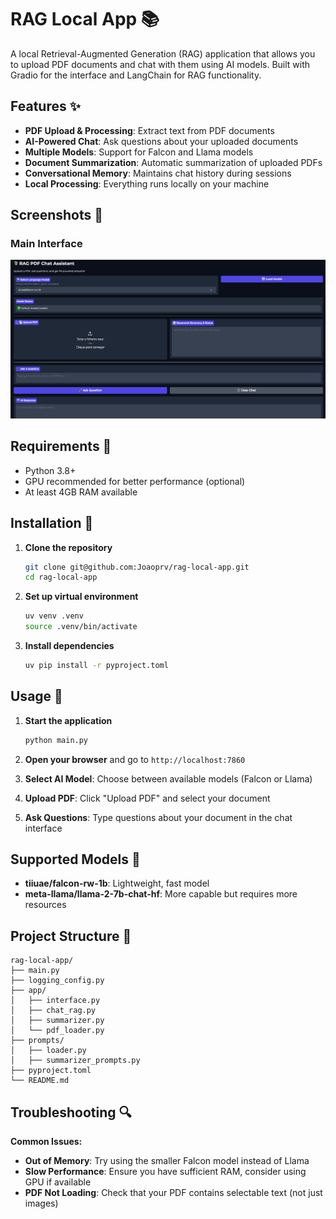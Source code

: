 # RAG Local App 📚

A local Retrieval-Augmented Generation (RAG) application that allows you to upload PDF documents and chat with them using AI models. Built with Gradio for the interface and LangChain for RAG functionality.

## Features ✨

- **PDF Upload & Processing**: Extract text from PDF documents
- **AI-Powered Chat**: Ask questions about your uploaded documents
- **Multiple Models**: Support for Falcon and Llama models
- **Document Summarization**: Automatic summarization of uploaded PDFs
- **Conversational Memory**: Maintains chat history during sessions
- **Local Processing**: Everything runs locally on your machine

## Screenshots 📸
### Main Interface
![Main Interface](data/interface.png)

## Requirements 🔧

- Python 3.8+
- GPU recommended for better performance (optional)
- At least 4GB RAM available

## Installation 🚀

1. **Clone the repository**
   ```bash
   git clone git@github.com:Joaoprv/rag-local-app.git
   cd rag-local-app
   ```

2. **Set up virtual environment**
   ```bash
   uv venv .venv
   source .venv/bin/activate
   ```

3. **Install dependencies**
   ```bash
   uv pip install -r pyproject.toml
   ```

## Usage 🎯

1. **Start the application**
   ```bash
   python main.py
   ```

2. **Open your browser** and go to `http://localhost:7860`

3. **Select AI Model**: Choose between available models (Falcon or Llama)

4. **Upload PDF**: Click "Upload PDF" and select your document

5. **Ask Questions**: Type questions about your document in the chat interface

## Supported Models 🤖

- **tiiuae/falcon-rw-1b**: Lightweight, fast model
- **meta-llama/llama-2-7b-chat-hf**: More capable but requires more resources

## Project Structure 📁

```
rag-local-app/
├── main.py
├── logging_config.py         
├── app/
│   ├── interface.py
│   ├── chat_rag.py
│   ├── summarizer.py
│   └── pdf_loader.py
├── prompts/
│   ├── loader.py
│   ├── summarizer_prompts.py
├── pyproject.toml
└── README.md
```

## Troubleshooting 🔍

**Common Issues:**

- **Out of Memory**: Try using the smaller Falcon model instead of Llama
- **Slow Performance**: Ensure you have sufficient RAM, consider using GPU if available
- **PDF Not Loading**: Check that your PDF contains selectable text (not just images)

